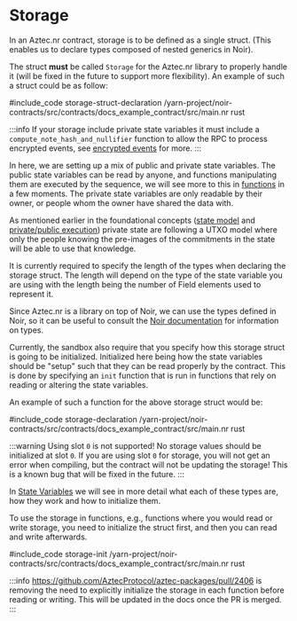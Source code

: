 # Storage

In an Aztec.nr contract, storage is to be defined as a single struct. (This enables us to declare types composed of nested generics in Noir).

The struct **must** be called `Storage` for the Aztec.nr library to properly handle it (will be fixed in the future to support more flexibility).
An example of such a struct could be as follow:

#include_code storage-struct-declaration /yarn-project/noir-contracts/src/contracts/docs_example_contract/src/main.nr rust

:::info
If your storage include private state variables it must include  a `compute_note_hash_and_nullifier` function to allow the RPC to process encrypted events, see [encrypted events](./events.md#processing-encrypted-events) for more.
:::

In here, we are setting up a mix of public and private state variables. The public state variables can be read by anyone, and functions manipulating them are executed by the sequence, we will see more to this in [functions](./functions.md#public-functions) in a few moments. The private state variables are only readable by their owner, or people whom the owner have shared the data with. 

As mentioned earlier in the foundational concepts ([state model](./../../../concepts/foundation/state_model.md) and [private/public execution](./../../../concepts/foundation/communication/public_private_calls.md)) private state are following a UTXO model where only the people knowing the pre-images of the commitments in the state will be able to use that knowledge.

It is currently required to specify the length of the types when declaring the storage struct. The length will depend on the type of the state variable you are using with the length being the number of Field elements used to represent it. 

Since Aztec.nr is a library on top of Noir, we can use the types defined in Noir, so it can be useful to consult the [Noir documentation](https://noir-lang.org/language_concepts/data_types) for information on types.

Currently, the sandbox also require that you specify how this storage struct is going to be initialized. Initialized here being how the state variables should be "setup" such that they can be read properly by the contract. This is done by specifying an `init` function that is run in functions that rely on reading or altering the state variables. 

An example of such a function for the above storage struct would be:

#include_code storage-declaration /yarn-project/noir-contracts/src/contracts/docs_example_contract/src/main.nr rust

:::warning Using slot `0` is not supported!
No storage values should be initialized at slot `0`. If you are using slot `0` for storage, you will not get an error when compiling, but the contract will not be updating the storage! This is a known bug that will be fixed in the future.
:::

In [State Variables](./state_variables.md) we will see in more detail what each of these types are, how they work and how to initialize them.

To use the storage in functions, e.g., functions where you would read or write storage, you need to initialize the struct first, and then you can read and write afterwards.

#include_code storage-init /yarn-project/noir-contracts/src/contracts/docs_example_contract/src/main.nr rust

:::info
https://github.com/AztecProtocol/aztec-packages/pull/2406 is removing the need to explicitly initialize the storage in each function before reading or writing. This will be updated in the docs once the PR is merged.
:::